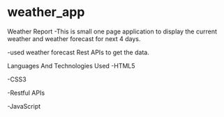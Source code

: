 # weather_app
Weather Report
-This is small one page application to display the current weather and weather forecast for next 4 days.

-used weather forecast Rest APIs to get the data.

Languages And Technologies Used
-HTML5

-CSS3

-Restful APIs

-JavaScript

